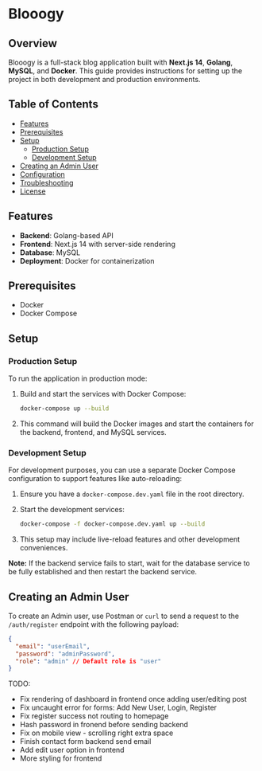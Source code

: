 # Blooogy

## Overview

Blooogy is a full-stack blog application built with **Next.js 14**, **Golang**, **MySQL**, and **Docker**. This guide provides instructions for setting up the project in both development and production environments.

## Table of Contents

- [Features](#features)
- [Prerequisites](#prerequisites)
- [Setup](#setup)
  - [Production Setup](#production-setup)
  - [Development Setup](#development-setup)
- [Creating an Admin User](#creating-an-admin-user)
- [Configuration](#configuration)
- [Troubleshooting](#troubleshooting)
- [License](#license)

## Features

- **Backend**: Golang-based API
- **Frontend**: Next.js 14 with server-side rendering
- **Database**: MySQL
- **Deployment**: Docker for containerization

## Prerequisites

- Docker
- Docker Compose

## Setup

### Production Setup

To run the application in production mode:

1. Build and start the services with Docker Compose:

   ```bash
   docker-compose up --build
   ```

2. This command will build the Docker images and start the containers for the backend, frontend, and MySQL services.

### Development Setup

For development purposes, you can use a separate Docker Compose configuration to support features like auto-reloading:

1. Ensure you have a `docker-compose.dev.yaml` file in the root directory.

2. Start the development services:

   ```bash
   docker-compose -f docker-compose.dev.yaml up --build
   ```

3. This setup may include live-reload features and other development conveniences.

**Note:** If the backend service fails to start, wait for the database service to be fully established and then restart the backend service.

## Creating an Admin User

To create an Admin user, use Postman or `curl` to send a request to the `/auth/register` endpoint with the following payload:

```json
{
  "email": "userEmail",
  "password": "adminPassword",
  "role": "admin" // Default role is "user"
}
```

TODO:

- Fix rendering of dashboard in frontend once adding user/editing post
- Fix uncaught error for forms: Add New User, Login, Register
- Fix register success not routing to homepage
- Hash password in fronend before sending backend
- Fix on mobile view - scrolling right extra space
- Finish contact form backend send email
- Add edit user option in frontend
- More styling for frontend
